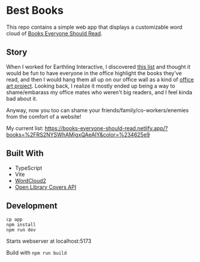 # Best Books

This repo contains a simple web app that displays a customizable word cloud of [Books Everyone Should Read](https://informationisbeautiful.net/visualizations/novels-everyone-should-read-interactive/).

## Story

When I worked for Earthling Interactive, I discovered [this list](https://informationisbeautiful.net/visualizations/novels-everyone-should-read-interactive/) and thought it would be fun to have everyone in the office highlight the books they've read, and then I would hang them all 
up on our office wall as a kind of [office art project](https://www.flickr.com/photos/24311566@N07/albums/72157626204859903/). Looking back, I realize it mostly ended up being a way to shame/embarass my office mates who weren't big readers, and I feel
kinda bad about it.

Anyway, now you too can shame your friends/family/co-workers/enemies from the comfort of a website!

My current list: https://books-everyone-should-read.netlify.app/?books=%2FRS2NYSWhAMigxQAeAIY&color=%234625e9

## Built With

- TypeScript 
- Vite
- [WordCloud2](https://github.com/timdream/wordcloud2.js)
- [Open Library Covers API](https://openlibrary.org/dev/docs/api/covers)

## Development

```
cp app
npm install
npm run dev
```

Starts webserver at localhost:5173

Build with `npm run build`
